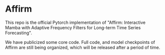 # Affirm

This repo is the official Pytorch implementation of "Affirm: Interactive Mamba with Adaptive Frequency Filters for Long-term Time Series Forecasting". 

We have publicized some core code. Full code, and model checkpoints of Affirm are still being organized, which will be released after a period of time.
